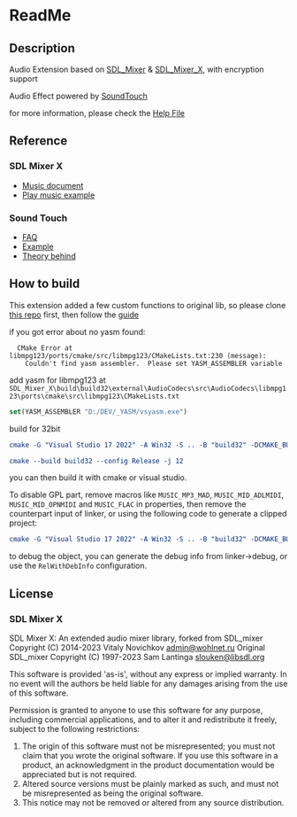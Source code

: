 # ReadMe

## Description

Audio Extension based on [SDL_Mixer](https://github.com/libsdl-org/SDL_mixer) & [SDL_Mixer_X](https://github.com/WohlSoft/SDL-Mixer-X), with encryption support

Audio Effect powered by [SoundTouch](http://www.surina.net/soundtouch/index.html)

for more information, please check the [Help File](https://github.com/defisym/OpenFusionExamples/blob/master/Extensions/SDL_MIXER/ToInstall/Files/Help/SDL_MIXER/SDL_MIXER.md)

## Reference

### SDL Mixer X

- [Music document](https://github.com/WohlSoft/SDL-Mixer-X/blob/master/docs/5_5_functions_music.texi)
- [Play music example](https://github.com/WohlSoft/SDL-Mixer-X/blob/master/examples/playmus.c)

### Sound Touch

- [FAQ](https://www.surina.net/soundtouch/faq.html)
- [Example](https://codeberg.org/soundtouch/soundtouch/src/branch/master/source/SoundTouchDLL/DllTest/DllTest.cpp)
- [Theory behind](https://www.surina.net/article/time-and-pitch-scaling.html)

## How to build

This extension added a few custom functions to original lib, so please clone [this repo](https://github.com/defisym/SDL-Mixer-X) first, then follow the [guide](https://github.com/WohlSoft/SDL-Mixer-X/blob/master/docs/index.md#general-build-on-unix-like-platform-and-install-into-the-system)

if you got error about no yasm found:

```plaintext
  CMake Error at libmpg123/ports/cmake/src/libmpg123/CMakeLists.txt:230 (message):
    Couldn't find yasm assembler.  Please set YASM_ASSEMBLER variable
```

 add yasm for libmpg123 at `SDL_Mixer_X\build\build32\external\AudioCodecs\src\AudioCodecs\libmpg123\ports\cmake\src\libmpg123\CMakeLists.txt`

```cmake
set(YASM_ASSEMBLER "D:/DEV/_YASM/vsyasm.exe")
```

build for 32bit

```cmake
cmake -G "Visual Studio 17 2022" -A Win32 -S .. -B "build32" -DCMAKE_BUILD_TYPE=Release -DDOWNLOAD_AUDIO_CODECS_DEPENDENCY=ON -DAUDIO_CODECS_BUILD_LOCAL_SDL2=ON

cmake --build build32 --config Release -j 12
```

you can then build it with cmake or visual studio.

To disable GPL part, remove macros like `MUSIC_MP3_MAD`, `MUSIC_MID_ADLMIDI`, `MUSIC_MID_OPNMIDI` and `MUSIC_FLAC` in properties, then remove the counterpart input of linker, or using the following code to generate a clipped project:

```cmake
cmake -G "Visual Studio 17 2022" -A Win32 -S .. -B "build32" -DCMAKE_BUILD_TYPE=Release -DDOWNLOAD_AUDIO_CODECS_DEPENDENCY=ON -DAUDIO_CODECS_BUILD_LOCAL_SDL2=ON -DMIXERX_ENABLE_LGPL=ON -DSDL_MIXER_X_SHARED=ON -DSDL_MIXER_X_STATIC=OFF
```

to debug the object, you can generate the debug info from linker->debug, or use the `RelWithDebInfo` configuration.

## License

### SDL Mixer X

SDL Mixer X:  An extended audio mixer library, forked from SDL_mixer
Copyright (C) 2014-2023 Vitaly Novichkov <admin@wohlnet.ru>
Original SDL_mixer Copyright (C) 1997-2023 Sam Lantinga <slouken@libsdl.org>

This software is provided 'as-is', without any express or implied
warranty.  In no event will the authors be held liable for any damages
arising from the use of this software.

Permission is granted to anyone to use this software for any purpose,
including commercial applications, and to alter it and redistribute it
freely, subject to the following restrictions:

1. The origin of this software must not be misrepresented; you must not claim that you wrote the original software. If you use this software in a product, an acknowledgment in the product documentation would be appreciated but is not required.
2. Altered source versions must be plainly marked as such, and must not be misrepresented as being the original software.
3. This notice may not be removed or altered from any source distribution.
